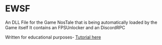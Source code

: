 # EWSF
An DLL File for the Game NosTale that is being automatically loaded by the Game itself
It contains an FPSUnlocker and an DiscordRPC

Written for educational purposes- [Tutorial here](https://discord.gg/Hr2pKpuN "xAfterLife Discord Server")
